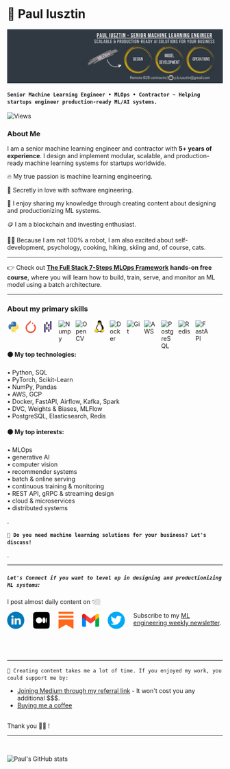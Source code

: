 # 🤖 Paul Iusztin

![Banner](/images/Banner.png)

**`Senior Machine Learning Engineer • MLOps • Contractor ~ Helping startups engineer production-ready ML/AI systems.`**
<br/>
<br/>
![Views](https://komarev.com/ghpvc/?username=IusztinPaul)


### About Me

I am a senior machine learning engineer and contractor with **5+ years of experience**. I design and implement modular, scalable, and production-ready machine learning systems for startups worldwide. 

🔥 My true passion is machine learning engineering. <br/>

💛 Secretly in love with software engineering. <br/>

🎨 I enjoy sharing my knowledge through creating content about designing and productionizing ML systems. <br/>

🪙 I am a blockchain and investing enthusiast. <br/>

👱🏻 Because I am not 100% a robot, I am also excited about self-development, psychology, cooking, hiking, skiing and, of course, cats. <br/>

------

👉 Check out [**The Full Stack 7-Steps MLOps Framework**](https://github.com/iusztinpaul/energy-forecasting) **hands-on free course**, where you will learn how to build, train, serve, and monitor an ML model using a batch architecture.

-----

### About my primary skills

<img align="left" alt="Python" width="30px" style="padding-right:10px;" src="https://github.com/devicons/devicon/blob/master/icons/python/python-original.svg" />

<img align="left" alt="Pytorch" width="30px" style="padding-right:10px;" src="https://github.com/devicons/devicon/blob/master/icons/pytorch/pytorch-original.svg" />
<img align="left" alt="Pandas" width="30px" style="padding-right:10px;" src="https://github.com/devicons/devicon/blob/master/icons/pandas/pandas-original.svg" />
<img align="left" alt="Numpy" width="30px" style="padding-right:10px;" src="https://cdn.jsdelivr.net/gh/devicons/devicon/icons/numpy/numpy-original.svg" />
<img align="left" alt="OpenCV" width="30px" style="padding-right:10px;" src="https://cdn.jsdelivr.net/gh/devicons/devicon/icons/opencv/opencv-original.svg" />

<img align="left" alt="Linux" width="30px" style="padding-right:10px;" src="https://github.com/devicons/devicon/blob/master/icons/linux/linux-original.svg" />
<img align="left" alt="Docker" width="30px" style="padding-right:10px;" src="https://cdn.jsdelivr.net/gh/devicons/devicon/icons/docker/docker-original.svg" />
<img align="left" alt="Git" width="30px" style="padding-right:10px;" src="https://cdn.jsdelivr.net/gh/devicons/devicon/icons/git/git-original.svg" />
<img align="left" alt="AWS" width="30px" style="padding-right:10px;" src="https://cdn.jsdelivr.net/gh/devicons/devicon/icons/amazonwebservices/amazonwebservices-original.svg" />

<img align="left" alt="PostgreSQL" width="30px" style="padding-right:10px;" src="https://cdn.jsdelivr.net/gh/devicons/devicon/icons/postgresql/postgresql-original.svg" />
<img align="left" alt="Redis" width="30px" style="padding-right:10px;" src="https://cdn.jsdelivr.net/gh/devicons/devicon/icons/redis/redis-original.svg" />

<img align="left" alt="FastAPI" width="30px" style="padding-right:10px;" src="https://cdn.jsdelivr.net/gh/devicons/devicon/icons/fastapi/fastapi-original.svg" />

<br/>
<br/>
<br/>

#### ⚫️ My **top** technologies:
• Python, SQL <br/>
• PyTorch, Scikit-Learn <br/>
• NumPy, Pandas <br/>
• AWS, GCP <br/>
• Docker, FastAPI, Airflow, Kafka, Spark <br/>
• DVC, Weights & Biases, MLFlow <br/>
• PostgreSQL, Elasticsearch, Redis <br/>

#### ⚫️ My **top** interests:
• MLOps <br/>
• generative AI <br/>
• computer vision <br/>
• recommender systems <br/>
• batch & online serving <br/>
• continuous training & monitoring <br/>
• REST API, gRPC & streaming design <br/>
• cloud & microservices <br/>
• distributed systems <br/>


.

**`💬 Do you need machine learning solutions for your business? Let's discuss!`**

.

-----

##### `Let's Connect if you want to level up in designing and productionizing ML systems`:

I post almost daily content on 👇🏼

[<img alt="linkedin" width="40px" src="images/linkedin.png" align="left" style="padding-right:20px;"/>](https://www.linkedin.com/in/pauliusztin)
[<img alt="medium" width="40px" src="images/medium.png" align="left" style="padding-right:20px;"/>](https://pauliusztin.medium.com/)
[<img alt="substack" width="35px" src="images/substack.png" align="left" style="padding-right:20px;"/>](https://pauliusztin.substack.com/)
[<img alt="gmail" width="40px" src="images/gmail.png" align="left" style="padding-right:20px;"/>](mailto:p.b.iusztin@gmail.com?subject=[From%20GitHub]%20ML%20Collaborations)
[<img alt="twitter" width="40px" src="images/twitter.png" align="left" style="padding-right:20px;"/>](https://twitter.com/iusztinpaul)

Subscribe to my [ML engineering weekly newsletter](https://pauliusztin.substack.com/).

<br/>
<br/>
<br/>

-----

`🎨 Creating content takes me a lot of time. If you enjoyed my work, you could support me by:`
- [Joining Medium through my referral link](https://medium.com/membership/@pauliusztin) - It won't cost you any additional $$$.
- [Buying me a coffee](https://www.buymeacoffee.com/pauliusztin)

<br/>Thank you ✌🏼 !<br/>

-----

<br/>

![Paul's GitHub stats](https://github-readme-stats.vercel.app/api?username=iusztinpaul&show_icons=true&theme=gruvbox)
